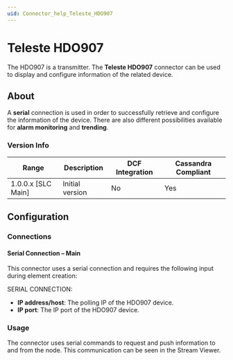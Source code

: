 ```yaml
---
uid: Connector_help_Teleste_HDO907
---
```


# Teleste HDO907

The HDO907 is a transmitter. The **Teleste HDO907** connector can be used to display and configure information of the related device.

## About

A **serial** connection is used in order to successfully retrieve and configure the information of the device. There are also different possibilities available for **alarm monitoring** and **trending**.

### Version Info

| Range | Description | DCF Integration | Cassandra Compliant |
|----------------------|-----------------|---------------------|-------------------------|
| 1.0.0.x [SLC Main] | Initial version | No                  | Yes                     |

## Configuration

### Connections

#### Serial Connection – Main

This connector uses a serial connection and requires the following input during element creation:

SERIAL CONNECTION:

- **IP address/host**: The polling IP of the HDO907 device.
- **IP port**: The IP port of the HDO907 device.

### Usage

The connector uses serial commands to request and push information to and from the node. This communication can be seen in the Stream Viewer.
